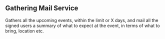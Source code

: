 ## Gathering Mail Service
Gathers all the upcoming events, within the limit or X days, and mail all the signed users a summary of what to expect at the event, in terms of what to bring, location etc. 

